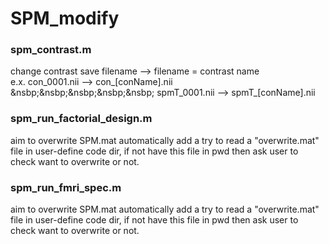 # SPM_modify
### spm_contrast.m
change contrast save filename --> filename = contrast name   
e.x. con_0001.nii --> con_[conName].nii   
&nsbp;&nsbp;&nsbp;&nsbp;&nsbp; spmT_0001.nii --> spmT_[conName].nii

### spm_run_factorial_design.m
aim to overwrite SPM.mat automatically
add a try to read a "overwrite.mat" file in user-define code dir, 
if not have this file in pwd then ask user to check want to overwrite or not.

### spm_run_fmri_spec.m
aim to overwrite SPM.mat automatically
add a try to read a "overwrite.mat" file in user-define code dir, 
if not have this file in pwd then ask user to check want to overwrite or not.
